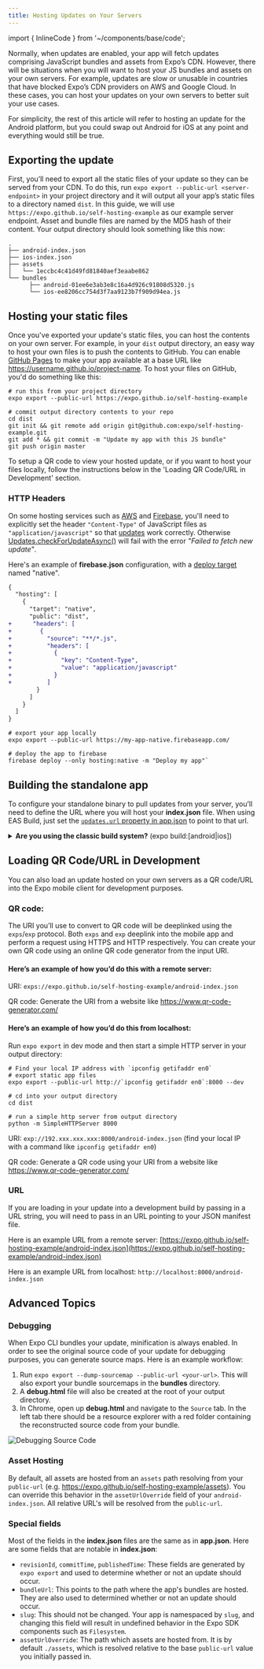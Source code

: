 ```yaml
---
title: Hosting Updates on Your Servers
---
```


import { InlineCode } from '~/components/base/code';

Normally, when updates are enabled, your app will fetch updates comprising JavaScript bundles and assets from Expo’s CDN. However, there will be situations when you will want to host your JS bundles and assets on your own servers. For example, updates are slow or unusable in countries that have blocked Expo’s CDN providers on AWS and Google Cloud. In these cases, you can host your updates on your own servers to better suit your use cases.

For simplicity, the rest of this article will refer to hosting an update for the Android platform, but you could swap out Android for iOS at any point and everything would still be true.

## Exporting the update

First, you’ll need to export all the static files of your update so they can be served from your CDN. To do this, run `expo export --public-url <server-endpoint>` in your project directory and it will output all your app’s static files to a directory named `dist`. In this guide, we will use `https://expo.github.io/self-hosting-example` as our example server endpoint. Asset and bundle files are named by the MD5 hash of their content. Your output directory should look something like this now:

```
.
├── android-index.json
├── ios-index.json
├── assets
│   └── 1eccbc4c41d49fd81840aef3eaabe862
└── bundles
      ├── android-01ee6e3ab3e8c16a4d926c91808d5320.js
      └── ios-ee8206cc754d3f7aa9123b7f909d94ea.js
```

## Hosting your static files

Once you've exported your update's static files, you can host the contents on your own server. For example, in your `dist` output directory, an easy way to host your own files is to push the contents to GitHub. You can enable [GitHub Pages](https://pages.github.com/) to make your app available at a base URL like https://username.github.io/project-name. To host your files on GitHub, you'd do something like this:

```
# run this from your project directory
expo export --public-url https://expo.github.io/self-hosting-example

# commit output directory contents to your repo
cd dist
git init && git remote add origin git@github.com:expo/self-hosting-example.git
git add * && git commit -m "Update my app with this JS bundle"
git push origin master
```

To setup a QR code to view your hosted update, or if you want to host your files locally, follow the instructions below in the 'Loading QR Code/URL in Development' section.

### HTTP Headers

On some hosting services such as [AWS](https://aws.amazon.com/) and [Firebase](http://firebase.google.com/), you'll need to explicitly set the header `"Content-Type"` of JavaScript files as `"application/javascript"` so that [updates](/guides/configuring-updates/) work correctly. Otherwise [Updates.checkForUpdateAsync()](/versions/latest/sdk/updates/#updatescheckforupdateasync) will fail with the error _"Failed to fetch new update"_.

Here's an example of **firebase.json** configuration, with a [deploy target](https://firebase.google.com/docs/cli/targets) named "native".

```diff
{
  "hosting": [
    {
      "target": "native",
      "public": "dist",
+      "headers": [
+        {
+          "source": "**/*.js",
+          "headers": [
+            {
+              "key": "Content-Type",
+              "value": "application/javascript"
+            }
+          ]
        }
      ]
    }
  ]
}
```

```
# export your app locally
expo export --public-url https://my-app-native.firebaseapp.com/

# deploy the app to firebase
firebase deploy --only hosting:native -m "Deploy my app"`
```

## Building the standalone app

To configure your standalone binary to pull updates from your server, you’ll need to define the URL where you will host your **index.json** file. When using EAS Build, just set the [`updates.url` property in app.json](/versions/latest/config/app/#url) to point to that url.

<details><summary><strong>Are you using the classic build system?</strong> (<InlineCode>expo build:[android|ios]</InlineCode>)</summary> <p>

With the classic build system, you need to pass the URL to your hosted `index.json` file to the `expo build` command.

For iOS builds, run the following commands from your terminal:
`expo build:ios --public-url <path-to-ios-index.json>`, where the `public-url` option will be something like https://expo.github.io/self-hosting-example/ios-index.json

For Android builds, run the following commands from your terminal:
`expo build:android --public-url <path-to-android-index.json>`, where the `public-url` option will be something like https://expo.github.io/self-hosting-example/android-index.json

</p>
</details>

## Loading QR Code/URL in Development

You can also load an update hosted on your own servers as a QR code/URL into the Expo mobile client for development purposes.

### QR code:

The URI you’ll use to convert to QR code will be deeplinked using the `exps`/`exp` protocol. Both `exps` and `exp` deeplink into the mobile app and perform a request using HTTPS and HTTP respectively. You can create your own QR code using an online QR code generator from the input URI.

#### Here’s an example of how you’d do this with a remote server:

URI: `exps://expo.github.io/self-hosting-example/android-index.json`

QR code: Generate the URI from a website like https://www.qr-code-generator.com/

#### Here’s an example of how you’d do this from localhost:

Run `expo export` in dev mode and then start a simple HTTP server in your output directory:

```
# Find your local IP address with `ipconfig getifaddr en0`
# export static app files
expo export --public-url http://`ipconfig getifaddr en0`:8000 --dev

# cd into your output directory
cd dist

# run a simple http server from output directory
python -m SimpleHTTPServer 8000
```

URI: `exp://192.xxx.xxx.xxx:8000/android-index.json` (find your local IP with a command like `ipconfig getifaddr en0`)

QR code: Generate a QR code using your URI from a website like https://www.qr-code-generator.com/

### URL

If you are loading in your update into a development build by passing in a URL string, you will need to pass in an URL pointing to your JSON manifest file.

Here is an example URL from a remote server: [https://expo.github.io/self-hosting-example/android-index.json](https://expo.github.io/self-hosting-example/android-index.json)

Here is an example URL from localhost: `http://localhost:8000/android-index.json`

## Advanced Topics

### Debugging

When Expo CLI bundles your update, minification is always enabled. In order to see the original source code of your update for debugging purposes, you can generate source maps. Here is an example workflow:

1. Run `expo export --dump-sourcemap --public-url <your-url>`. This will also export your bundle sourcemaps in the **bundles** directory.
2. A **debug.html** file will also be created at the root of your output directory.
3. In Chrome, open up **debug.html** and navigate to the `Source` tab. In the left tab there should be a resource explorer with a red folder containing the reconstructed source code from your bundle.

![Debugging Source Code](/static/images/host-your-app-debug.png)

### Asset Hosting

By default, all assets are hosted from an `assets` path resolving from your `public-url` (e.g. https://expo.github.io/self-hosting-example/assets). You can override this behavior in the `assetUrlOverride` field of your `android-index.json`. All relative URL's will be resolved from the `public-url`.

### Special fields

Most of the fields in the **index.json** files are the same as in **app.json**. Here are some fields that are notable in **index.json**:

- `revisionId`, `commitTime`, `publishedTime`: These fields are generated by `expo export` and used to determine whether or not an update should occur.
- `bundleUrl`: This points to the path where the app's bundles are hosted. They are also used to determined whether or not an update should occur.
- `slug`: This should not be changed. Your app is namespaced by `slug`, and changing this field will result in undefined behavior in the Expo SDK components such as `Filesystem`.
- `assetUrlOverride`: The path which assets are hosted from. It is by default `./assets`, which is resolved relative to the base `public-url` value you initially passed in.
